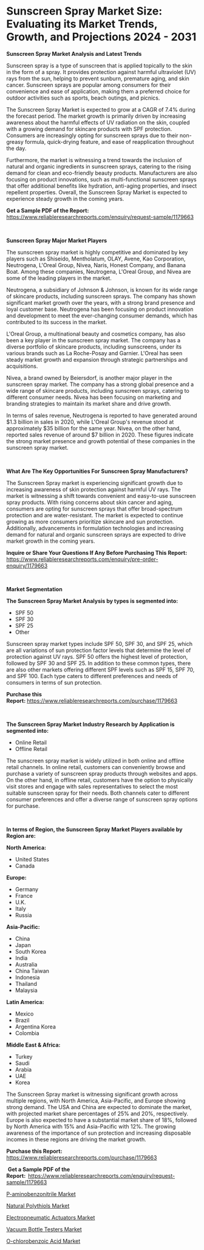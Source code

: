 <p><h1>Sunscreen Spray Market Size: Evaluating its Market Trends, Growth, and Projections 2024 - 2031</h1></p><p><strong>Sunscreen Spray Market Analysis and Latest Trends</strong></p>
<p><p>Sunscreen spray is a type of sunscreen that is applied topically to the skin in the form of a spray. It provides protection against harmful ultraviolet (UV) rays from the sun, helping to prevent sunburn, premature aging, and skin cancer. Sunscreen sprays are popular among consumers for their convenience and ease of application, making them a preferred choice for outdoor activities such as sports, beach outings, and picnics.</p><p>The Sunscreen Spray Market is expected to grow at a CAGR of 7.4% during the forecast period. The market growth is primarily driven by increasing awareness about the harmful effects of UV radiation on the skin, coupled with a growing demand for skincare products with SPF protection. Consumers are increasingly opting for sunscreen sprays due to their non-greasy formula, quick-drying feature, and ease of reapplication throughout the day.</p><p>Furthermore, the market is witnessing a trend towards the inclusion of natural and organic ingredients in sunscreen sprays, catering to the rising demand for clean and eco-friendly beauty products. Manufacturers are also focusing on product innovations, such as multi-functional sunscreen sprays that offer additional benefits like hydration, anti-aging properties, and insect repellent properties. Overall, the Sunscreen Spray Market is expected to experience steady growth in the coming years.</p></p>
<p><strong>Get a Sample PDF of the Report:&nbsp;</strong> <a href="https://www.reliableresearchreports.com/enquiry/request-sample/1179663">https://www.reliableresearchreports.com/enquiry/request-sample/1179663</a></p>
<p>&nbsp;</p>
<p><strong>Sunscreen Spray Major Market Players</strong></p>
<p><p>The sunscreen spray market is highly competitive and dominated by key players such as Shiseido, Mentholatum, OLAY, Avene, Kao Corporation, Neutrogena, L'Oreal Group, Nivea, Naris, Honest Company, and Banana Boat. Among these companies, Neutrogena, L'Oreal Group, and Nivea are some of the leading players in the market.</p><p>Neutrogena, a subsidiary of Johnson & Johnson, is known for its wide range of skincare products, including sunscreen sprays. The company has shown significant market growth over the years, with a strong brand presence and loyal customer base. Neutrogena has been focusing on product innovation and development to meet the ever-changing consumer demands, which has contributed to its success in the market.</p><p>L'Oreal Group, a multinational beauty and cosmetics company, has also been a key player in the sunscreen spray market. The company has a diverse portfolio of skincare products, including sunscreens, under its various brands such as La Roche-Posay and Garnier. L'Oreal has seen steady market growth and expansion through strategic partnerships and acquisitions.</p><p>Nivea, a brand owned by Beiersdorf, is another major player in the sunscreen spray market. The company has a strong global presence and a wide range of skincare products, including sunscreen sprays, catering to different consumer needs. Nivea has been focusing on marketing and branding strategies to maintain its market share and drive growth.</p><p>In terms of sales revenue, Neutrogena is reported to have generated around $1.3 billion in sales in 2020, while L'Oreal Group's revenue stood at approximately $35 billion for the same year. Nivea, on the other hand, reported sales revenue of around $7 billion in 2020. These figures indicate the strong market presence and growth potential of these companies in the sunscreen spray market.</p></p>
<p>&nbsp;</p>
<p><strong>What Are The Key Opportunities For Sunscreen Spray Manufacturers?</strong></p>
<p><p>The Sunscreen Spray market is experiencing significant growth due to increasing awareness of skin protection against harmful UV rays. The market is witnessing a shift towards convenient and easy-to-use sunscreen spray products. With rising concerns about skin cancer and aging, consumers are opting for sunscreen sprays that offer broad-spectrum protection and are water-resistant. The market is expected to continue growing as more consumers prioritize skincare and sun protection. Additionally, advancements in formulation technologies and increasing demand for natural and organic sunscreen sprays are expected to drive market growth in the coming years.</p></p>
<p><strong>Inquire or Share Your Questions If Any Before Purchasing This Report:</strong> <a href="https://www.reliableresearchreports.com/enquiry/pre-order-enquiry/1179663">https://www.reliableresearchreports.com/enquiry/pre-order-enquiry/1179663</a></p>
<p>&nbsp;</p>
<p><strong>Market Segmentation</strong></p>
<p><strong>The Sunscreen Spray Market Analysis by types is segmented into:</strong></p>
<p><ul><li>SPF 50</li><li>SPF 30</li><li>SPF 25</li><li>Other</li></ul></p>
<p><p>Sunscreen spray market types include SPF 50, SPF 30, and SPF 25, which are all variations of sun protection factor levels that determine the level of protection against UV rays. SPF 50 offers the highest level of protection, followed by SPF 30 and SPF 25. In addition to these common types, there are also other markets offering different SPF levels such as SPF 15, SPF 70, and SPF 100. Each type caters to different preferences and needs of consumers in terms of sun protection.</p></p>
<p><strong>Purchase this Report:&nbsp;</strong><a href="https://www.reliableresearchreports.com/purchase/1179663">https://www.reliableresearchreports.com/purchase/1179663</a></p>
<p>&nbsp;</p>
<p><strong>The Sunscreen Spray Market Industry Research by Application is segmented into:</strong></p>
<p><ul><li>Online Retail</li><li>Offline Retail</li></ul></p>
<p><p>The sunscreen spray market is widely utilized in both online and offline retail channels. In online retail, customers can conveniently browse and purchase a variety of sunscreen spray products through websites and apps. On the other hand, in offline retail, customers have the option to physically visit stores and engage with sales representatives to select the most suitable sunscreen spray for their needs. Both channels cater to different consumer preferences and offer a diverse range of sunscreen spray options for purchase.</p></p>
<p>&nbsp;</p>
<p><strong>In terms of Region, the Sunscreen Spray Market Players available by Region are:</strong></p>
<p>
    <p> <strong> North America: </strong>
        <ul>
            <li>United States</li>
            <li>Canada</li>
        </ul>
        </p> 
    <p> <strong> Europe: </strong>
        <ul>
            <li>Germany</li>
            <li>France</li>
            <li>U.K.</li>
            <li>Italy</li>
            <li>Russia</li>
        </ul>
        </p> 
    <p> <strong> Asia-Pacific: </strong>
        <ul>
            <li>China</li>
            <li>Japan</li>
            <li>South Korea</li>
            <li>India</li>
            <li>Australia</li>
            <li>China Taiwan</li>
            <li>Indonesia</li>
            <li>Thailand</li>
            <li>Malaysia</li>
        </ul>
        </p> 
    <p> <strong> Latin America: </strong>
        <ul>
            <li>Mexico</li>
            <li>Brazil</li>
            <li>Argentina Korea</li>
            <li>Colombia</li>
        </ul>
        </p> 
    <p> <strong> Middle East & Africa: </strong>
        <ul>
            <li>Turkey</li>
            <li>Saudi</li>
            <li>Arabia</li>
            <li>UAE</li>
            <li>Korea</li>
        </ul>
    </p>
    </p>
<p><p>The Sunscreen Spray market is witnessing significant growth across multiple regions, with North America, Asia-Pacific, and Europe showing strong demand. The USA and China are expected to dominate the market, with projected market share percentages of 25% and 20%, respectively. Europe is also expected to have a substantial market share of 18%, followed by North America with 15% and Asia-Pacific with 12%. The growing awareness of the importance of sun protection and increasing disposable incomes in these regions are driving the market growth.</p></p>
<p><strong>Purchase this Report: </strong><a href="https://www.reliableresearchreports.com/purchase/1179663">https://www.reliableresearchreports.com/purchase/1179663</a></p>
<p>&nbsp;<strong>Get a Sample PDF of the Report:&nbsp;&nbsp;</strong><a href="https://www.reliableresearchreports.com/enquiry/request-sample/1179663">https://www.reliableresearchreports.com/enquiry/request-sample/1179663</a></p>
<p><strong></strong></p>
<p><p><a href="https://issuu.com/reportprime-2/docs/p-aminobenzonitrile-market-size-2030.pptx">P-aminobenzonitrile Market</a></p><p><a href="https://github.com/beatblasta/Market-Research-Report-List-2/blob/main/natural-polythiols-market.md">Natural Polythiols Market</a></p><p><a href="https://github.com/Sinjinluong3e0awx2m195k76/Market-Research-Report-List-1/blob/main/electropneumatic-actuators-market.md">Electropneumatic Actuators Market</a></p><p><a href="https://github.com/shotows/Market-Research-Report-List-1/blob/main/vacuum-bottle-testers-market.md">Vacuum Bottle Testers Market</a></p><p><a href="https://issuu.com/reportprime-2/docs/o-chlorobenzoic-acid-market-size-2030.pptx">O-chlorobenzoic Acid Market</a></p></p>